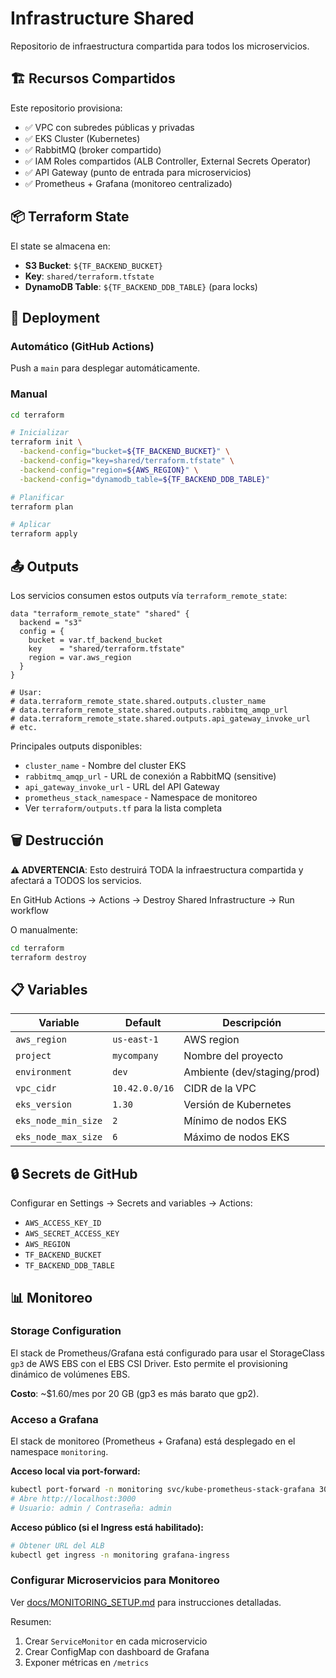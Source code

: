 # Infrastructure Shared

Repositorio de infraestructura compartida para todos los microservicios.

## 🏗️ Recursos Compartidos

Este repositorio provisiona:
- ✅ VPC con subredes públicas y privadas
- ✅ EKS Cluster (Kubernetes)
- ✅ RabbitMQ (broker compartido)
- ✅ IAM Roles compartidos (ALB Controller, External Secrets Operator)
- ✅ API Gateway (punto de entrada para microservicios)
- ✅ Prometheus + Grafana (monitoreo centralizado)

## 📦 Terraform State

El state se almacena en:
- **S3 Bucket**: `${TF_BACKEND_BUCKET}`
- **Key**: `shared/terraform.tfstate`
- **DynamoDB Table**: `${TF_BACKEND_DDB_TABLE}` (para locks)

## 🚀 Deployment

### Automático (GitHub Actions)
Push a `main` para desplegar automáticamente.

### Manual
```bash
cd terraform

# Inicializar
terraform init \
  -backend-config="bucket=${TF_BACKEND_BUCKET}" \
  -backend-config="key=shared/terraform.tfstate" \
  -backend-config="region=${AWS_REGION}" \
  -backend-config="dynamodb_table=${TF_BACKEND_DDB_TABLE}"

# Planificar
terraform plan

# Aplicar
terraform apply
```

## 📤 Outputs

Los servicios consumen estos outputs vía `terraform_remote_state`:
```hcl
data "terraform_remote_state" "shared" {
  backend = "s3"
  config = {
    bucket = var.tf_backend_bucket
    key    = "shared/terraform.tfstate"
    region = var.aws_region
  }
}

# Usar:
# data.terraform_remote_state.shared.outputs.cluster_name
# data.terraform_remote_state.shared.outputs.rabbitmq_amqp_url
# data.terraform_remote_state.shared.outputs.api_gateway_invoke_url
# etc.
```

Principales outputs disponibles:
- `cluster_name` - Nombre del cluster EKS
- `rabbitmq_amqp_url` - URL de conexión a RabbitMQ (sensitive)
- `api_gateway_invoke_url` - URL del API Gateway
- `prometheus_stack_namespace` - Namespace de monitoreo
- Ver `terraform/outputs.tf` para la lista completa

## 🗑️ Destrucción

**⚠️ ADVERTENCIA**: Esto destruirá TODA la infraestructura compartida y afectará a TODOS los servicios.

En GitHub Actions → Actions → Destroy Shared Infrastructure → Run workflow

O manualmente:
```bash
cd terraform
terraform destroy
```

## 📋 Variables

| Variable | Default | Descripción |
|----------|---------|-------------|
| `aws_region` | `us-east-1` | AWS region |
| `project` | `mycompany` | Nombre del proyecto |
| `environment` | `dev` | Ambiente (dev/staging/prod) |
| `vpc_cidr` | `10.42.0.0/16` | CIDR de la VPC |
| `eks_version` | `1.30` | Versión de Kubernetes |
| `eks_node_min_size` | `2` | Mínimo de nodos EKS |
| `eks_node_max_size` | `6` | Máximo de nodos EKS |

## 🔒 Secrets de GitHub

Configurar en Settings → Secrets and variables → Actions:

- `AWS_ACCESS_KEY_ID`
- `AWS_SECRET_ACCESS_KEY`
- `AWS_REGION`
- `TF_BACKEND_BUCKET`
- `TF_BACKEND_DDB_TABLE`

## 📊 Monitoreo

### Storage Configuration

El stack de Prometheus/Grafana está configurado para usar el StorageClass `gp3` de AWS EBS 
con el EBS CSI Driver. Esto permite el provisioning dinámico de volúmenes EBS.

**Costo**: ~$1.60/mes por 20 GB (gp3 es más barato que gp2).

### Acceso a Grafana

El stack de monitoreo (Prometheus + Grafana) está desplegado en el namespace `monitoring`.

**Acceso local via port-forward:**
```bash
kubectl port-forward -n monitoring svc/kube-prometheus-stack-grafana 3000:80
# Abre http://localhost:3000
# Usuario: admin / Contraseña: admin
```

**Acceso público (si el Ingress está habilitado):**
```bash
# Obtener URL del ALB
kubectl get ingress -n monitoring grafana-ingress
```

### Configurar Microservicios para Monitoreo

Ver [docs/MONITORING_SETUP.md](docs/MONITORING_SETUP.md) para instrucciones detalladas.

Resumen:
1. Crear `ServiceMonitor` en cada microservicio
2. Crear ConfigMap con dashboard de Grafana
3. Exponer métricas en `/metrics`